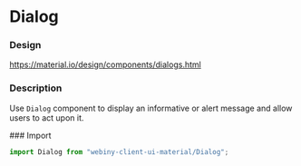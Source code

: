 # Dialog

### Design
<a href="https://material.io/design/components/dialogs.html" target="_blank">https://material.io/design/components/dialogs.html</a>

### Description
Use `Dialog` component to display an informative or alert message and allow users to act upon it.

### Import
```js
import Dialog from "webiny-client-ui-material/Dialog";
```